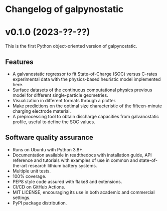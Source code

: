 # Changelog of galpynostatic

# v0.1.0 (2023-??-??)

This is the first Python object-oriented version of galpynostatic.

## Features

- A galvanostatic regressor to fit State-of-Charge (SOC) versus C-rates experimental data with the physics-based heuristic model implemented here. 
- Surface datasets of the continuous computational physics previous model for different single-particle geometries. 
- Visualization in different formats through a plotter.
- Make predictions on the optimal size characteristic of the fifteen-minute charging electrode material. 
- A preprocessing tool to obtain discharge capacities from galvanostatic profile, useful to define the SOC values.

## Software quality assurance

- Runs on Ubuntu with Python 3.8+.
- Documentation available in readthedocs with installation guide, API reference and tutorials with examples of use in common and state-of-the-art research lithium battery systems.
- Multiple unit tests.
- 100% coverage.
- PEP8 style code assured with flake8 and extensions.
- CI/CD on GitHub Actions.
- MIT LICENSE, encouraging its use in both academic and commercial settings.
- PyPI package distribution.
